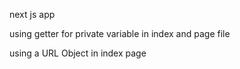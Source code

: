 next js app 

using getter for private variable in index and page file

using a URL Object in index page
